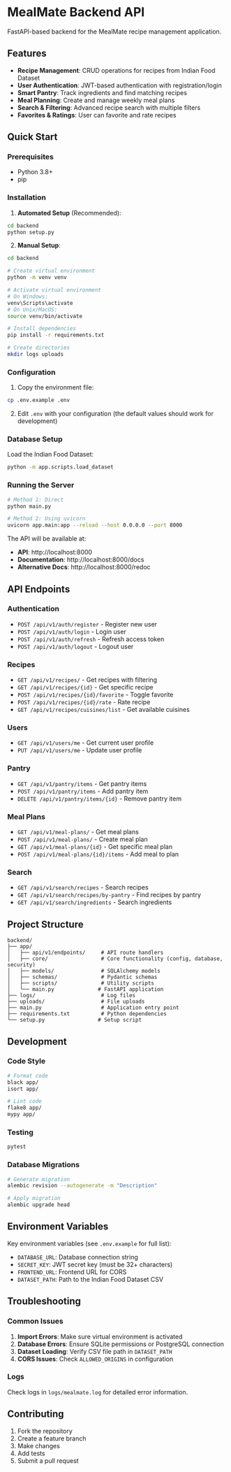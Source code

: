 # MealMate Backend API

FastAPI-based backend for the MealMate recipe management application.

## Features

- **Recipe Management**: CRUD operations for recipes from Indian Food Dataset
- **User Authentication**: JWT-based authentication with registration/login
- **Smart Pantry**: Track ingredients and find matching recipes
- **Meal Planning**: Create and manage weekly meal plans
- **Search & Filtering**: Advanced recipe search with multiple filters
- **Favorites & Ratings**: User can favorite and rate recipes

## Quick Start

### Prerequisites

- Python 3.8+
- pip

### Installation

1. **Automated Setup** (Recommended):
```bash
cd backend
python setup.py
```

2. **Manual Setup**:
```bash
cd backend

# Create virtual environment
python -m venv venv

# Activate virtual environment
# On Windows:
venv\Scripts\activate
# On Unix/MacOS:
source venv/bin/activate

# Install dependencies
pip install -r requirements.txt

# Create directories
mkdir logs uploads
```

### Configuration

1. Copy the environment file:
```bash
cp .env.example .env
```

2. Edit `.env` with your configuration (the default values should work for development)

### Database Setup

Load the Indian Food Dataset:
```bash
python -m app.scripts.load_dataset
```

### Running the Server

```bash
# Method 1: Direct
python main.py

# Method 2: Using uvicorn
uvicorn app.main:app --reload --host 0.0.0.0 --port 8000
```

The API will be available at:
- **API**: http://localhost:8000
- **Documentation**: http://localhost:8000/docs
- **Alternative Docs**: http://localhost:8000/redoc

## API Endpoints

### Authentication
- `POST /api/v1/auth/register` - Register new user
- `POST /api/v1/auth/login` - Login user
- `POST /api/v1/auth/refresh` - Refresh access token
- `POST /api/v1/auth/logout` - Logout user

### Recipes
- `GET /api/v1/recipes/` - Get recipes with filtering
- `GET /api/v1/recipes/{id}` - Get specific recipe
- `POST /api/v1/recipes/{id}/favorite` - Toggle favorite
- `POST /api/v1/recipes/{id}/rate` - Rate recipe
- `GET /api/v1/recipes/cuisines/list` - Get available cuisines

### Users
- `GET /api/v1/users/me` - Get current user profile
- `PUT /api/v1/users/me` - Update user profile

### Pantry
- `GET /api/v1/pantry/items` - Get pantry items
- `POST /api/v1/pantry/items` - Add pantry item
- `DELETE /api/v1/pantry/items/{id}` - Remove pantry item

### Meal Plans
- `GET /api/v1/meal-plans/` - Get meal plans
- `POST /api/v1/meal-plans/` - Create meal plan
- `GET /api/v1/meal-plans/{id}` - Get specific meal plan
- `POST /api/v1/meal-plans/{id}/items` - Add meal to plan

### Search
- `GET /api/v1/search/recipes` - Search recipes
- `GET /api/v1/search/recipes/by-pantry` - Find recipes by pantry
- `GET /api/v1/search/ingredients` - Search ingredients

## Project Structure

```
backend/
├── app/
│   ├── api/v1/endpoints/     # API route handlers
│   ├── core/                 # Core functionality (config, database, security)
│   ├── models/               # SQLAlchemy models
│   ├── schemas/              # Pydantic schemas
│   ├── scripts/              # Utility scripts
│   └── main.py              # FastAPI application
├── logs/                     # Log files
├── uploads/                  # File uploads
├── main.py                   # Application entry point
├── requirements.txt          # Python dependencies
└── setup.py                 # Setup script
```

## Development

### Code Style

```bash
# Format code
black app/
isort app/

# Lint code
flake8 app/
mypy app/
```

### Testing

```bash
pytest
```

### Database Migrations

```bash
# Generate migration
alembic revision --autogenerate -m "Description"

# Apply migration
alembic upgrade head
```

## Environment Variables

Key environment variables (see `.env.example` for full list):

- `DATABASE_URL`: Database connection string
- `SECRET_KEY`: JWT secret key (must be 32+ characters)
- `FRONTEND_URL`: Frontend URL for CORS
- `DATASET_PATH`: Path to the Indian Food Dataset CSV

## Troubleshooting

### Common Issues

1. **Import Errors**: Make sure virtual environment is activated
2. **Database Errors**: Ensure SQLite permissions or PostgreSQL connection
3. **Dataset Loading**: Verify CSV file path in `DATASET_PATH`
4. **CORS Issues**: Check `ALLOWED_ORIGINS` in configuration

### Logs

Check logs in `logs/mealmate.log` for detailed error information.

## Contributing

1. Fork the repository
2. Create a feature branch
3. Make changes
4. Add tests
5. Submit a pull request
